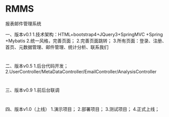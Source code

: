# RMMS
报表邮件管理系统

一、版本v0.1
1.技术架构：HTML+bootstrap4+JQuery3+SpringMVC +Spring +Mybatis
2.统一风格，完善页面；
2.完善页面跳转；
3.所有页面：登录、注册、首页、元数据管理、邮件管理、统计分析、联系我们
#
二、版本v0.5
1.后台代码开发；
2.UserController/MetaDataController/EmailController/AnalysisController
#
三、版本v0.9
1.前后台联调

#
四、版本v1.0（上线）
1.演示项目；
2.部署项目；
3.测试项目；
4.正式上线；

